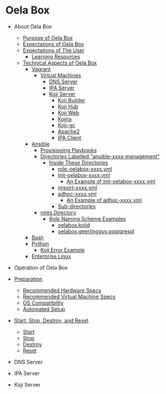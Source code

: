 <!--
SPDX-FileCopyrightText: 2024 Maxine Hayes <maxinehayes90@gmail.com>
SPDX-License-Identifier: CC-BY-SA-4.0
-->
# Oela Box

-   About Oela Box
    -   [Purpose of Oela Box](topics/about-PurposeOfOelaBox.md#purpose)
    -   [Expectations of Oela Box](topics/about-ExpectationsOfOelaBox.md#expectations)
    -   [Expectations of The User](topics/about-ExpectationsOfTheUser.md#userexpectations)
        -   [Learning Resources](topics/about-ExpectationsOfTheUser.md#learning)
    -   [Technical Aspects of Oela Box](topics/about-TechnicalAspectsOfOelaBox.md#technical)
        -   [Vagrant](topics/about-TechnicalAspectsOfOelaBox.md#vagrant)
            -   [Virtual Machines](topics/about-TechnicalAspectsOfOelaBox.md#virtualmachines)
                -   [DNS Server](topics/about-TechnicalAspectsOfOelaBox.md#dnsserver)
                -   [IPA Server](topics/about-TechnicalAspectsOfOelaBox.md#ipaserver)
                -   [Koji Server](topics/about-TechnicalAspectsOfOelaBox.md#kojiserver)
                    - [Koji Builder](topics/about-TechnicalAspectsOfOelaBox.md#kojibuilder)
                    - [Koji Hub](topics/about-TechnicalAspectsOfOelaBox.md#kojihub)
                    - [Koji Web](topics/about-TechnicalAspectsOfOelaBox.md#kojiweb)
                    - [Kojira](topics/about-TechnicalAspectsOfOelaBox.md#kojira)
                    - [Koji-gc](topics/about-TechnicalAspectsOfOelaBox.md#kojigc)
                    - [Apache2](topics/about-TechnicalAspectsOfOelaBox.md#apache2)
                    - [IPA Client](topics/about-TechnicalAspectsOfOelaBox.md#ipaclient)
        -   [Ansible](topics/about-TechnicalAspectsOfOelaBox.md#ansible)
            -   [Provisioning Playbooks](topics/about-TechnicalAspectsOfOelaBox.md#provisioningplaybooks)
            -   [Directories Labelled "ansible-xxxx-management"](topics/about-TechnicalAspectsOfOelaBox.md#dirslabelled)
                -   [Inside These Directories](topics/about-TechnicalAspectsOfOelaBox.md#insidedirs)
                    -   [role-oelabox-xxxx.yml](topics/about-TechnicalAspectsOfOelaBox.md#role-oelabox-xxxx.yml)
                    -   [init-oelabox-xxxx.yml](topics/about-TechnicalAspectsOfOelaBox.md#init-oelabox-xxxx.yml)
                        -   [An Example of init-oelabox-xxxx.yml](topics/about-TechnicalAspectsOfOelaBox.md#anexampleinit)
                    -   [import-xxxx.yml](topics/about-TechnicalAspectsOfOelaBox.md#import-xxxx.yml)
                    -   [adhoc-xxxx.yml](topics/about-TechnicalAspectsOfOelaBox.md#adhoc-xxxx.yml)
                        -   [An Example of adhoc-xxxx.yml](topics/about-TechnicalAspectsOfOelaBox.md#anexampleadhoc)
                    -   [Sub-directories](topics/about-TechnicalAspectsOfOelaBox.md#subdirs)
            -   [roles Directory](topics/about-TechnicalAspectsOfOelaBox.md#rolesdir)
                -   [Role Naming Scheme Examples](topics/about-TechnicalAspectsOfOelaBox.md#rolenaming)
                    -   [oelabox.kojid](topics/about-TechnicalAspectsOfOelaBox.md#oelabox.kojid)
                    -   [oelabox.geerlingguy.postgresql](topics/about-TechnicalAspectsOfOelaBox.md#oelabox.geerlingguy.postgresql)
        -   [Bash](topics/about-TechnicalAspectsOfOelaBox.md#bash)
        -   [Python](topics/about-TechnicalAspectsOfOelaBox.md#python)
            -   [Koji Error Example](topics/about-TechnicalAspectsOfOelaBox.md#kojierrorexample)
        -   [Enterprise Linux](topics/about-technicalAspectsOfOelaBox.md#enterpriselinux)

-   Operation of Oela Box
  -   [Preparation](topics/operation-Preparation.md#preparation)
      -   [Recommended Hardware Specs](topics/operation-Preparation.md#hardwarespecs)
      -   [Recommended Virtual Machine Specs](topics/operation-Preparation.md#virtualmachinespecs)
      -   [OS Compatibility](topics/operation-Preparation.md#oscompat)
      -   [Automated Setup](topics/operation-Preparation.md#setup)
  -   [Start, Stop, Destroy, and Reset](topics/operation-StartStopDestroyandReset.md#ssdr)
      -   [Start](topics/operation-StartStopDestroyandReset.md#start)
      -   [Stop](topics/operation-StartStopDestroyandReset.md#stop)
      -   [Destroy](topics/operation-StartStopDestroyandReset.md#destroy)
      -   [Reset](topics/operation-StartStopDestroyandReset.md#reset)


-   DNS Server

-   IPA Server

-   Koji Server

